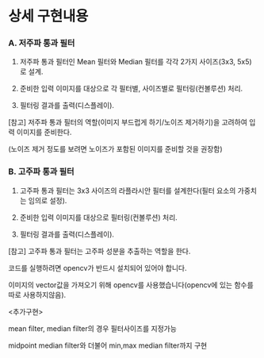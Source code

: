 # 상세 구현내용

### A. 저주파 통과 필터

1. 저주파 통과 필터인 Mean 필터와 Median 필터를 각각 2가지 사이즈(3x3, 5x5)로 설계.

2. 준비한 입력 이미지를 대상으로 각 필터별, 사이즈별로 필터링(컨볼루션) 처리.

3. 필터링 결과를 출력(디스플레이).

[참고] 저주파 통과 필터의 역할(이미지 부드럽게 하기/노이즈 제거하기)을 고려하여 입력 이미지를 준비한다.

(노이즈 제거 정도를 보려면 노이즈가 포함된 이미지를 준비할 것을 권장함)
 
### B. 고주파 통과 필터  

1. 고주파 통과 필터는 3x3 사이즈의 라플라시안 필터를 설계한다(필터 요소의 가중치는 임의로 설정).

2. 준비한 입력 이미지를 대상으로 필터링(컨볼루션) 처리.

3. 필터링 결과를 출력(디스플레이).

[참고] 고주파 통과 필터는 고주파 성분을 추출하는 역할을 한다. 

 
 
코드를 실행하려면 opencv가 반드시 설치되어 있어야 합니다. 

이미지의 vector값을 가져오기 위해 opencv를 사용했습니다(opencv에 있는 함수를 따로 사용하지않음).
 
<추가구현>

mean filter, median filter의 경우 필터사이즈를 지정가능

midpoint median filter와 더불어 min,max median filter까지 구현
